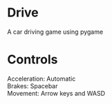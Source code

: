 # Drive
A car driving game using pygame

# Controls
Acceleration: Automatic\
Brakes: Spacebar\
Movement: Arrow keys and WASD 
